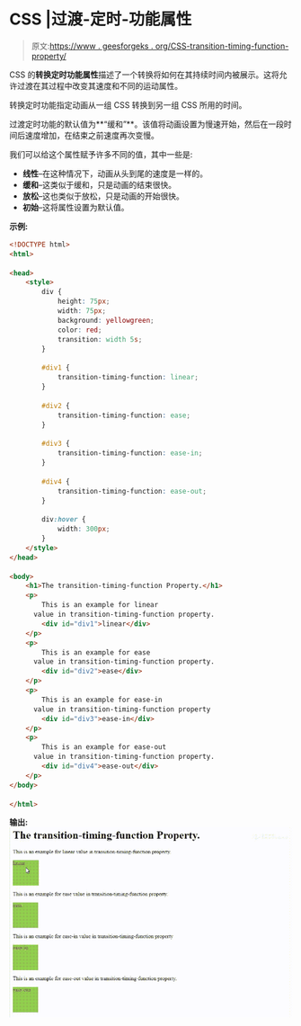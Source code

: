 # CSS |过渡-定时-功能属性

> 原文:[https://www . geesforgeks . org/CSS-transition-timing-function-property/](https://www.geeksforgeeks.org/css-transition-timing-function-property/)

CSS 的**转换定时功能属性**描述了一个转换将如何在其持续时间内被展示。这将允许过渡在其过程中改变其速度和不同的运动属性。

转换定时功能指定动画从一组 CSS 转换到另一组 CSS 所用的时间。

过渡定时功能的默认值为**“缓和”**。该值将动画设置为慢速开始，然后在一段时间后速度增加，在结束之前速度再次变慢。

我们可以给这个属性赋予许多不同的值，其中一些是:

*   **线性**–在这种情况下，动画从头到尾的速度是一样的。
*   **缓和**–这类似于缓和，只是动画的结束很快。
*   **放松**–这也类似于放松，只是动画的开始很快。
*   **初始**–这将属性设置为默认值。

**示例:**

```html
<!DOCTYPE html>
<html>

<head>
    <style>
        div {
            height: 75px;
            width: 75px;
            background: yellowgreen;
            color: red;
            transition: width 5s;
        }

        #div1 {
            transition-timing-function: linear;
        }

        #div2 {
            transition-timing-function: ease;
        }

        #div3 {
            transition-timing-function: ease-in;
        }

        #div4 {
            transition-timing-function: ease-out;
        }

        div:hover {
            width: 300px;
        }
    </style>
</head>

<body>
    <h1>The transition-timing-function Property.</h1>
    <p>
        This is an example for linear 
      value in transition-timing-function property.
        <div id="div1">linear</div>
    </p>
    <p>
        This is an example for ease 
      value in transition-timing-function property.
        <div id="div2">ease</div>
    </p>
    <p>
        This is an example for ease-in 
      value in transition-timing-function property
        <div id="div3">ease-in</div>
    </p>
    <p>
        This is an example for ease-out 
      value in transition-timing-function property.
        <div id="div4">ease-out</div>
    </p>
</body>

</html>
```

**输出:**
![](img/cffb7cd56cb497da4b12569a885acd7b.png)